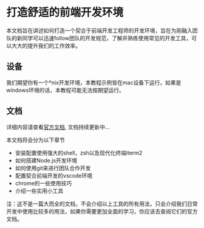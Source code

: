 # 打造舒适的前端开发环境

本文档旨在讲述如何打造一个契合于前端开发工程师的开发环境，旨在为刚融入团队的新同学可以迅速follow团队的开发规范，了解并熟练使用常见的开发工具，可以大大的提升我们的工作效率。

## 设备

我们期望你有一个*nix开发环境，本教程示例皆在mac设备下运行，如果是windows环境的话，本教程可能无法按期望运行。

## 文档

详细内容请查看[官方文档](http://fe.surge.sh/), 文档持续更新中...

本文档将会分为以下章节

- 安装配置使用强大的shell，zsh以及现代化终端iterm2
- 如何搭建Node.js开发环境
- 如何使用git来进行团队合作开发
- 配置契合前端开发的vscode环境
- chrome的一些使用技巧
- 介绍一些实用小工具

注：这不是一篇大而全的文档，不会介绍以上工具的所有用法，只会介绍我们日常开发中使用比较多的用法，如果你需要更加全面的学习，你应该去查阅它们的官方文档。
